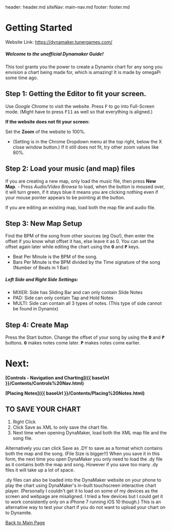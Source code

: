<frontmatter>
header: header.md
siteNav: main-nav.md
footer: footer.md
</frontmatter>

<link rel="stylesheet" href="../generalStyle.css">

# Getting Started

Website Link: https://dynamaker.tunergames.com/

##### Welcome to the unofficial Dynamaker Guide!
This tool grants you the power to create a Dynamix chart for any song you envision a chart being made for, which is amazing! It is made by omegaPi some time ago.

## Step 1: Getting the Editor to fit your screen. 

Use *Google Chrome* to visit the website.
Press <kbd>F</kbd> to go into Full-Screen mode. (Might have to press <kbd>F11</kbd> as well so that everything is aligned.)


**If the website does not fit your screen:**

Set the **Zoom** of the website to 100%. 

- (Setting is in the Chrome Dropdown menu at the top right, below the X close window button.)
If it still does not fit, try other zoom values like 80%.


## Step 2: Load your music (and map) files

If you are creating a new map, only load the music file, then press **New Map**.
	- Press *Audio/Video Browse* to load, when the button is moused over, it will turn green, if it stays blue it means you are clicking nothing even if your mouse pointer appears to be pointing at the button. 

If you are editing an existing map, load both the map file and audio file.


## Step 3: New Map Setup

Find the BPM of the song from other sources (eg Osu!), then enter the offset if you know what offset it has, else leave it as 0. You can set the offset again later while editing the chart using the **<kbd>O</kbd>** and **<kbd>P</kbd>** keys.

  - Beat Per Minute is the BPM of the song.
  - Bars Per Minute is the BPM divided by the Time signature of the song (Number of Beats in 1 Bar)

##### Left Side and Right Side Settings:

  - MIXER: Side has Sliding Bar and can only contain Slide Notes
  - PAD: Side can only contain Tap and Hold Notes
  - MULTI: Side can contain all 3 types of notes. (This type of side cannot be found in Dynamix)


## Step 4: Create Map

Press the Start button.
Change the offset of your song by using the **<kbd>O</kbd>** and **<kbd>P</kbd>** buttons.
**<kbd>O</kbd>** makes notes come later.
**<kbd>P</kbd>** makes notes come earlier. 


# Next:

**[Controls - Navigation and Charting]({{ baseUrl }}/Contents/Controls%20Nav.html)**

**[Placing Notes]({{ baseUrl }}/Contents/Placing%20Notes.html)**


## TO SAVE YOUR CHART
1. Right Click
2. Click Save as XML to only save the chart file. 
3. Next time when opening DynaMaker, load both the XML map file and the song file.

Alternatively you can click Save as .DY to save as a format which contains both the map and the song. (File Size is bigger!!) 
When you save it in this form, the next time you open DynaMaker you only need to load the .dy file as it contains both the map and song. However if you save too many .dy files it will take up a lot of space.

.dy files can also be loaded into the DynaMaker website on your phone to play the chart using DynaMaker's in-built touchscreen interactive chart player. (Personally I couldn't get it to load on some of my devices as the screen and webpage are misaligned. I tried a few devices but I could get it to work consistently only on a iPhone 7 running iOS 10 though.) This is an alternative way to test your chart if you do not want to upload your chart on to Dynamite.


[Back to Main Page](../mainPg.html)


